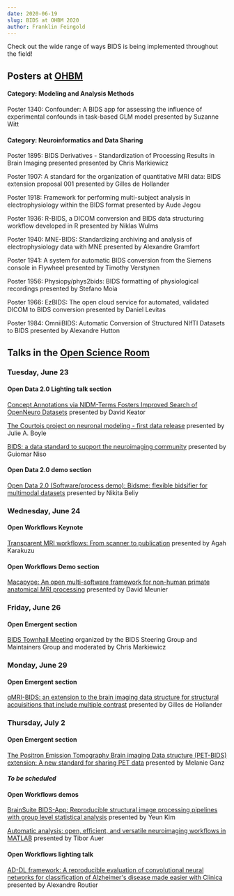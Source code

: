 ```yaml
---
date: 2020-06-19
slug: BIDS at OHBM 2020
author: Franklin Feingold
---
```




Check out the wide range of ways BIDS is being implemented throughout the field!



## Posters at [OHBM](https://www.humanbrainmapping.org/i4a/pages/index.cfm?pageID=3885)

#### Category: Modeling and Analysis Methods

Poster 1340: Confounder: A BIDS app for assessing the influence of experimental confounds in task-based GLM model presented by Suzanne Witt

#### Category: Neuroinformatics and Data Sharing

Poster 1895: BIDS Derivatives - Standardization of Processing Results in Brain Imaging presented presented by Chris Markiewicz

Poster 1907: A standard for the organization of quantitative MRI data: BIDS extension proposal 001 presented by Gilles de Hollander

Poster 1918: Framework for performing multi-subject analysis in electrophysiology within the BIDS format presented by Aude Jegou

Poster 1936: R-BIDS, a DICOM conversion and BIDS data structuring workflow developed in R presented by Niklas Wulms

Poster 1940: MNE-BIDS: Standardizing archiving and analysis of electrophysiology data with MNE presented by Alexandre Gramfort

Poster 1941: A system for automatic BIDS conversion from the Siemens console in Flywheel presented by Timothy Verstynen

Poster 1956: Physiopy/phys2bids: BIDS formatting of physiological recordings presented by Stefano Moia

Poster 1966: EzBIDS: The open cloud service for automated, validated DICOM to BIDS conversion presented by Daniel Levitas

Poster 1984: OmniiBIDS: Automatic Conversion of Structured NIfTI Datasets to BIDS presented by Alexandre Hutton

## Talks in the [Open Science Room](https://ohbm.github.io/osr2020/schedule/)

### Tuesday, June 23

#### Open Data 2.0 Lighting talk section

[Concept Annotations via NIDM-Terms Fosters Improved Search of OpenNeuro Datasets](https://github.com/ohbm/osr2020/issues/27) presented by David Keator

[The Courtois project on neuronal modeling - first data release](https://github.com/ohbm/osr2020/issues/32) presented by Julie A. Boyle

[BIDS: a data standard to support the neuroimaging community](https://github.com/ohbm/osr2020/issues/42) presented by Guiomar Niso

#### Open Data 2.0 demo section

[Open Data 2.0 (Software/process demo): Bidsme: flexible bidsifier for multimodal datasets](https://github.com/ohbm/osr2020/issues/22) presented by Nikita Beliy

### Wednesday, June 24

#### Open Workflows Keynote

[Transparent MRI workflows: From scanner to publication](https://github.com/ohbm/osr2020/issues/38) presented by Agah Karakuzu

#### Open Workflows Demo section

[Macapype: An open multi-software framework for non-human primate anatomical MRI processing](https://github.com/ohbm/osr2020/issues/29) presented by David Meunier

### Friday, June 26

#### Open Emergent section

[BIDS Townhall Meeting](https://github.com/ohbm/osr2020/issues/71) organized by the BIDS Steering Group and Maintainers Group and moderated by Chris Markiewicz

### Monday, June 29

#### Open Emergent section

[qMRI-BIDS: an extension to the brain imaging data structure for structural acquisitions that include multiple contrast](https://github.com/ohbm/osr2020/issues/50) presented by Gilles de Hollander

### Thursday, July 2

#### Open Emergent section

[The Positron Emission Tomography Brain imaging Data structure (PET-BIDS) extension: A new standard for sharing PET data](https://github.com/ohbm/osr2020/issues/57) presented by Melanie Ganz

#### *To be scheduled*

#### Open Workflows demos

[BrainSuite BIDS-App: Reproducible structural image processing pipelines with group level statistical analysis](https://github.com/ohbm/osr2020/issues/46) presented by Yeun Kim

[Automatic analysis: open, efficient, and versatile neuroimaging workflows in MATLAB](https://github.com/ohbm/osr2020/issues/47) presented by Tibor Auer

#### Open Workflows lighting talk

[AD-DL framework: A reproducible evaluation of convolutional neural networks for classification of Alzheimer's disease made easier with Clinica](https://github.com/ohbm/osr2020/issues/39) presented by Alexandre Routier
